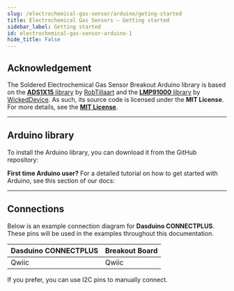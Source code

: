 ```yaml
---
slug: /electrochemical-gas-sensor/arduino/geting-started 
title: Electrochemical Gas Sensors – Getting started
sidebar_label: Getting started
id: electrochemical-gas-sensor-arduino-1 
hide_title: False
---
```


## Acknowledgement

<InfoBox> The Soldered Electrochemical Gas Sensor Breakout Arduino library is based on the [**ADS1X15** library](https://github.com/RobTillaart/ADS1X15) by [RobTillaart](https://github.com/RobTillaart) and the [**LMP91000** library](https://github.com/WickedDevice/LMP91000) by [WickedDevice](https://github.com/WickedDevice/LMP91000). As such, its source code is licensed under the **MIT License**. For more details, see the [**MIT License**](https://opensource.org/license/mit).</InfoBox>

<CenteredImage src="/img/license/MIT.png" alt="BSD license" width="250px" />

---

## Arduino library

To install the Arduino library, you can download it from the GitHub repository:
<QuickLink  
  title="Electrochemical Gas Sensor Breakout Arduino library"  
  description="Electrochemical Gas Sensor library by Soldered"  
  url="https://github.com/SolderedElectronics/Soldered-Electrochemical-Gas-Sensor-Arduino-Library/tree/main"  
/>  

<InfoBox>

**First time Arduino user?** For a detailed tutorial on how to get started with Arduino, see this section of our docs:

<QuickLink  
  title="Getting started with Arduino"  
  description="A full, comprehensive tutorial on how to fully set up and upload code for the first time on an Arduino board, from scratch!"  
  url="/documentation/arduino/quick-start-guide"  
/>  

</InfoBox>

---

## Connections

Below is an example connection diagram for **Dasduino CONNECTPLUS**. These pins will be used in the examples throughout this documentation.

| **Dasduino CONNECTPLUS** | **Breakout Board** |
| ------------------------ | ------------------ |
| Qwiic                    | Qwiic              |

<InfoBox>

If you prefer, you can use I2C pins to manually connect.

</InfoBox>